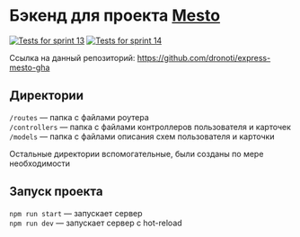 # Бэкенд для проекта [Mesto](https://github.com/Dronoti/react-mesto-auth)
[![Tests for sprint 13](https://github.com/dronoti/express-mesto-gha/actions/workflows/tests-13-sprint.yml/badge.svg)](https://github.com/dronoti/express-mesto-gha/actions/workflows/tests-13-sprint.yml)
[![Tests for sprint 14](https://github.com/dronoti/express-mesto-gha/actions/workflows/tests-14-sprint.yml/badge.svg)](https://github.com/dronoti/express-mesto-gha/actions/workflows/tests-14-sprint.yml)

Ссылка на данный репозиторий: https://github.com/dronoti/express-mesto-gha

## Директории

`/routes` — папка с файлами роутера  
`/controllers` — папка с файлами контроллеров пользователя и карточек   
`/models` — папка с файлами описания схем пользователя и карточки  
  
Остальные директории вспомогательные, были созданы по мере необходимости

## Запуск проекта

`npm run start` — запускает сервер   
`npm run dev` — запускает сервер с hot-reload
